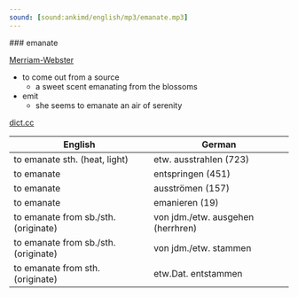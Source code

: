 ```yaml
---
sound: [sound:ankimd/english/mp3/emanate.mp3]
---
```


\### emanate

[Merriam-Webster](https://www.merriam-webster.com/dictionary/emanate)

- to come out from a source
    - a sweet scent emanating from the blossoms
- emit
    - she seems to emanate an air of serenity

[dict.cc](https://www.dict.cc/emanate)

| English        | German       |
| -------------- | ------------ |
| to emanate sth. (heat, light) | etw. ausstrahlen (723) |
| to emanate | entspringen (451) |
| to emanate | ausströmen (157) |
| to emanate | emanieren (19) |
| to emanate from sb./sth. (originate) | von jdm./etw. ausgehen (herrhren) |
| to emanate from sb./sth. (originate) | von jdm./etw. stammen |
| to emanate from sth. (originate) | etw.Dat. entstammen |
